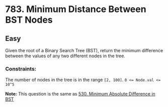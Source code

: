 # 783. Minimum Distance Between BST Nodes

## Easy

Given the root of a Binary Search Tree (BST), return the minimum difference between the values of any two different
nodes in the tree.

### Constraints:

The number of nodes in the tree is in the range `[2, 100]`.
`0 <= Node.val <= 10^5`

**Note:** This question is the same as [530. Minimum Absolute Difference in BST](../530.%20Minimum%20Absolute%20Difference%20in%20BST)
